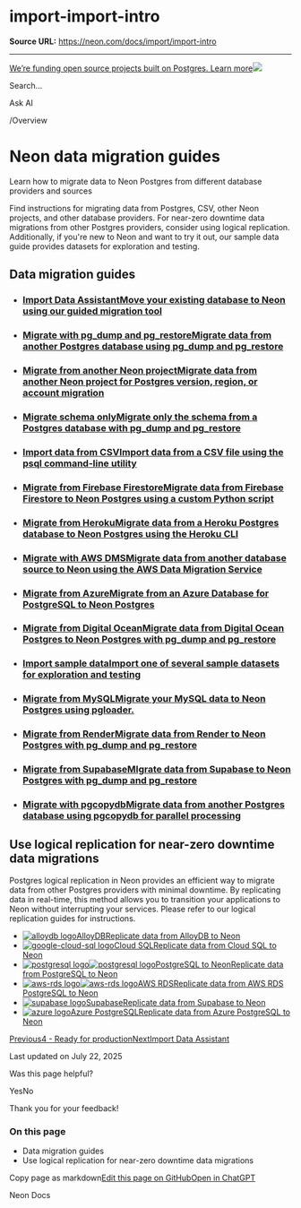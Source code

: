 # import-import-intro

**Source URL:** https://neon.com/docs/import/import-intro

---

[We’re funding open source projects built on Postgres. Learn more![](/_next/static/svgs/9ee958f8b2be7694e4ce9140c14df68e.svg)](https://neon.com/programs/open-source)

Search...

Ask AI

[](/docs)/Overview

# Neon data migration guides

Learn how to migrate data to Neon Postgres from different database providers and sources

Find instructions for migrating data from Postgres, CSV, other Neon projects, and other database providers. For near-zero downtime data migrations from other Postgres providers, consider using logical replication. Additionally, if you're new to Neon and want to try it out, our sample data guide provides datasets for exploration and testing.

## Data migration guides

  * ### [Import Data AssistantMove your existing database to Neon using our guided migration tool](/docs/import/import-data-assistant)
  * ### [Migrate with pg_dump and pg_restoreMigrate data from another Postgres database using pg_dump and pg_restore](/docs/import/migrate-from-postgres)
  * ### [Migrate from another Neon projectMigrate data from another Neon project for Postgres version, region, or account migration](/docs/import/migrate-from-neon)
  * ### [Migrate schema onlyMigrate only the schema from a Postgres database with pg_dump and pg_restore](/docs/import/migrate-schema-only)
  * ### [Import data from CSVImport data from a CSV file using the psql command-line utility](/docs/import/import-from-csv)
  * ### [Migrate from Firebase FirestoreMigrate data from Firebase Firestore to Neon Postgres using a custom Python script](/docs/import/migrate-from-firebase)
  * ### [Migrate from HerokuMigrate data from a Heroku Postgres database to Neon Postgres using the Heroku CLI](/docs/import/migrate-from-heroku)
  * ### [Migrate with AWS DMSMigrate data from another database source to Neon using the AWS Data Migration Service](/docs/import/migrate-aws-dms)
  * ### [Migrate from AzureMigrate from an Azure Database for PostgreSQL to Neon Postgres](/docs/import/migrate-from-azure-postgres)
  * ### [Migrate from Digital OceanMigrate data from Digital Ocean Postgres to Neon Postgres with pg_dump and pg_restore](/docs/import/migrate-from-digital-ocean)
  * ### [Import sample dataImport one of several sample datasets for exploration and testing](/docs/import/import-sample-data)
  * ### [Migrate from MySQLMigrate your MySQL data to Neon Postgres using pgloader.](/docs/import/migrate-mysql)
  * ### [Migrate from RenderMigrate data from Render to Neon Postgres with pg_dump and pg_restore](/docs/import/migrate-from-render)
  * ### [Migrate from SupabaseMIgrate data from Supabase to Neon Postgres with pg_dump and pg_restore](/docs/import/migrate-from-supabase)
  * ### [Migrate with pgcopydbMigrate data from another Postgres database using pgcopydb for parallel processing](/docs/import/pgcopydb)



## Use logical replication for near-zero downtime data migrations

Postgres logical replication in Neon provides an efficient way to migrate data from other Postgres providers with minimal downtime. By replicating data in real-time, this method allows you to transition your applications to Neon without interrupting your services. Please refer to our logical replication guides for instructions.

  * [![alloydb logo](/images/technology-logos/alloydb.svg)AlloyDBReplicate data from AlloyDB to Neon](/docs/guides/logical-replication-alloydb)
  * [![google-cloud-sql logo](/images/technology-logos/google-cloud-sql.svg)Cloud SQLReplicate data from Cloud SQL to Neon](/docs/guides/logical-replication-cloud-sql)
  * [![postgresql logo](/images/technology-logos/postgresql.svg)![postgresql logo](/images/technology-logos/postgresql-dark.svg)PostgreSQL to NeonReplicate data from PostgreSQL to Neon](/docs/guides/logical-replication-postgres-to-neon)
  * [![aws-rds logo](/images/technology-logos/aws-rds.svg)![aws-rds logo](/images/technology-logos/aws-rds-dark.svg)AWS RDSReplicate data from AWS RDS PostgreSQL to Neon](/docs/guides/logical-replication-rds-to-neon)
  * [![supabase logo](/images/technology-logos/supabase.svg)SupabaseReplicate data from Supabase to Neon](/docs/guides/logical-replication-supabase-to-neon)
  * [![azure logo](/images/technology-logos/azure.svg)Azure PostgreSQLReplicate data from Azure PostgreSQL to Neon](/docs/import/migrate-from-azure-postgres)



[Previous4 - Ready for production](/docs/get-started/production-checklist)[NextImport Data Assistant](/docs/import/import-data-assistant)

Last updated on July 22, 2025

Was this page helpful?

YesNo

Thank you for your feedback!

### On this page

  * Data migration guides
  * Use logical replication for near-zero downtime data migrations



Copy page as markdown[Edit this page on GitHub](https://github.com/neondatabase/website/tree/main/content/docs/import/migrate-intro.md)[Open in ChatGPT](https://chatgpt.com/?hints=search&q=Read+https://raw.githubusercontent.com/neondatabase/website/refs/heads/main/content/docs/import/migrate-intro.md)

Neon Docs